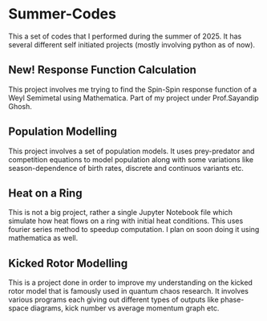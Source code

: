 # Summer-Codes
This a set of codes that I performed during the summer of 2025.
It has several different self initiated projects (mostly involving python as of now).

## New! Response Function Calculation
This project involves me trying to find the Spin-Spin response function of a Weyl Semimetal using Mathematica. Part of my project under Prof.Sayandip Ghosh.

## Population Modelling
This project involves a set of population models. It uses prey-predator and competition equations to model population along with some variations like season-dependence of birth rates, discrete and continuos variants etc.

## Heat on a Ring 
This is not a big project, rather a single Jupyter Notebook file which simulate how heat flows on a ring with initial heat conditions.
This uses fourier series method to speedup computation.
I plan on soon doing it using mathematica as well.

## Kicked Rotor Modelling
This is a project done in order to improve my understanding on the kicked rotor model that is famously used in quantum chaos research.
It involves various programs each giving out different types of outputs like phase-space diagrams, kick number vs average momentum graph etc.
